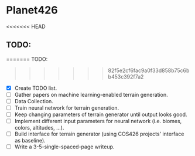 # Planet426

<<<<<<< HEAD
## TODO:
=======
TODO:
>>>>>>> 82f5e2cf6fac9a0f33d858b75c6bb453c392f7a2
- [x] Create TODO list.
- [ ] Gather papers on machine learning-enabled terrain generation.
- [ ] Data Collection.
- [ ] Train neural network for terrain generation.
- [ ] Keep changing parameters of terrain generator until output looks good.
- [ ] Implement different input parameters for neural network (i.e. biomes, colors, altitudes, ...).
- [ ] Build interface for terrain generator (using COS426 projects' interface as baseline).
- [ ] Write a 3-5-single-spaced-page writeup.
